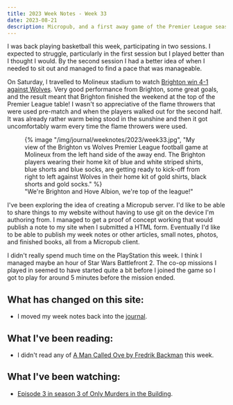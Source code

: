```yaml
---
title: 2023 Week Notes - Week 33
date: 2023-08-21
description: Micropub, and a first away game of the Premier League season.
---
```


I was back playing basketball this week, participating in two sessions. I expected to struggle, particularly in the first session but I played better than I thought I would. By the second session I had a better idea of when I needed to sit out and managed to find a pace that was manageable.

On Saturday, I travelled to Molineux stadium to watch [Brighton win 4-1 against Wolves](https://www.brightonandhovealbion.com/news/3640283/albion-march-to-top-of-the-table). Very good performance from Brighton, some great goals, and the result meant that Brighton finished the weekend at the top of the Premier League table! I wasn't so appreciative of the flame throwers that were used pre-match and when the players walked out for the second half. It was already rather warm being stood in the sunshine and then it got uncomfortably warm every time the flame throwers were used.

<figure>
   {% image "/img/journal/weeknotes/2023/week33.jpg", "My view of the Brighton vs Wolves Premier League football game at Molineux from the left hand side of the away end. The Brighton players wearing their home kit of blue and white striped shirts, blue shorts and blue socks, are getting ready to kick-off from right to left against Wolves in their home kit of gold shirts, black shorts and gold socks." %}
  <figcaption>"We're Brighton and Hove Albion, we're top of the league!"</figcaption>
</figure>

I've been exploring the idea of creating a Micropub server. I'd like to be able to share things to my website without having to use git on the device I'm authoring from. I managed to get a proof of concept working that would publish a note to my site when I submitted a HTML form. Eventually I'd like to be able to publish my week notes or other articles, small notes, photos, and finished books, all from a Micropub client.

I didn't really spend much time on the PlayStation this week. I think I managed maybe an hour of Star Wars Battlefront 2. The co-op missions I played in seemed to have started quite a bit before I joined the game so I got to play for around 5 minutes before the mission ended.

## What has changed on this site:

- I moved my week notes back into the [journal](/journal).

## What I've been reading:

- I didn't read any of [A Man Called Ove by Fredrik Backman](https://declanbyrd.co.uk/reading/#now) this week.

## What I've been watching:

- [Episode 3 in season 3 of Only Murders in the Building](https://www.themoviedb.org/tv/107113/season/3/episode/3).
